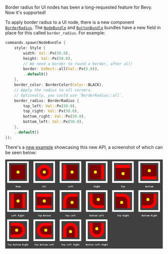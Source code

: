 Border radius for UI nodes has been a long-requested feature for Bevy. Now it's supported!

To apply border radius to a UI node, there is a new component [`BorderRadius`](https://docs.rs/bevy/0.14/bevy/prelude/struct.BorderRadius.html). The [`NodeBundle`](https://docs.rs/bevy/0.14/bevy/prelude/struct.NodeBundle.html) and [`ButtonBundle`](https://docs.rs/bevy/0.14/bevy/prelude/struct.ButtonBundle.html) bundles have a new field in place for this called `border_radius`. For example:

```rs
commands.spawn(NodeBundle {
    style: Style {
        width: Val::Px(50.0),
        height: Val::Px(50.0),
        // We need a border to round a border, after all!
        border: UiRect::all(Val::Px(5.0)),
        ..default()
    },
    border_color: BorderColor(Color::BLACK),
    // Apply the radius to all corners. 
    // Optionally, you could use `BorderRadius::all`.
    border_radius: BorderRadius {
        top_left: Val::Px(50.0),
        top_right: Val::Px(50.0),
        bottom_right: Val::Px(50.0),
        bottom_left: Val::Px(50.0),
    },
    ..default()
});
```

There's a [new example](https://github.com/bevyengine/bevy/tree/v0.14.0/examples/ui/rounded_borders.rs) showcasing this new API, a screenshot of which can be seen below:

![`rounded_borders` example](./rounded_borders.png)
